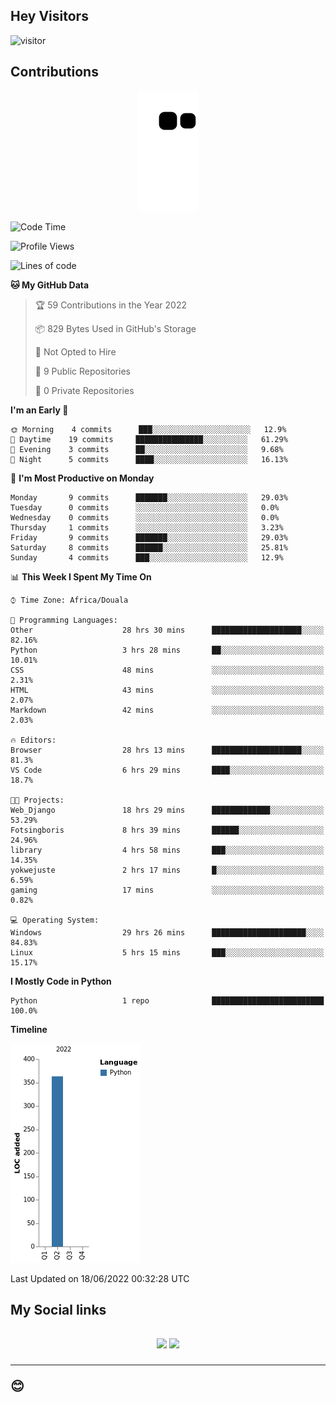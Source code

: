 ## Hey Visitors
![visitor](https://profile-counter.glitch.me/Fotsingboris/count.svg)

## Contributions
<p align="center">
  <img src="https://raw.githubusercontent.com/Fotsingboris/Fotsingboris/output/github-contribution-grid-snake.svg" />
</p>

<!--START_SECTION:waka-->
![Code Time](http://img.shields.io/badge/Code%20Time-40%20hrs%2027%20mins-blue)

![Profile Views](http://img.shields.io/badge/Profile%20Views-121-blue)

![Lines of code](https://img.shields.io/badge/From%20Hello%20World%20I%27ve%20Written-363%20lines%20of%20code-blue)

**🐱 My GitHub Data** 

> 🏆 59 Contributions in the Year 2022
 > 
> 📦 829 Bytes Used in GitHub's Storage 
 > 
> 🚫 Not Opted to Hire
 > 
> 📜 9 Public Repositories 
 > 
> 🔑 0 Private Repositories  
 > 
**I'm an Early 🐤** 

```text
🌞 Morning    4 commits      ███░░░░░░░░░░░░░░░░░░░░░░   12.9% 
🌆 Daytime    19 commits     ███████████████░░░░░░░░░░   61.29% 
🌃 Evening    3 commits      ██░░░░░░░░░░░░░░░░░░░░░░░   9.68% 
🌙 Night      5 commits      ████░░░░░░░░░░░░░░░░░░░░░   16.13%

```
📅 **I'm Most Productive on Monday** 

```text
Monday       9 commits      ███████░░░░░░░░░░░░░░░░░░   29.03% 
Tuesday      0 commits      ░░░░░░░░░░░░░░░░░░░░░░░░░   0.0% 
Wednesday    0 commits      ░░░░░░░░░░░░░░░░░░░░░░░░░   0.0% 
Thursday     1 commits      ░░░░░░░░░░░░░░░░░░░░░░░░░   3.23% 
Friday       9 commits      ███████░░░░░░░░░░░░░░░░░░   29.03% 
Saturday     8 commits      ██████░░░░░░░░░░░░░░░░░░░   25.81% 
Sunday       4 commits      ███░░░░░░░░░░░░░░░░░░░░░░   12.9%

```


📊 **This Week I Spent My Time On** 

```text
⌚︎ Time Zone: Africa/Douala

💬 Programming Languages: 
Other                    28 hrs 30 mins      ████████████████████░░░░░   82.16% 
Python                   3 hrs 28 mins       ██░░░░░░░░░░░░░░░░░░░░░░░   10.01% 
CSS                      48 mins             ░░░░░░░░░░░░░░░░░░░░░░░░░   2.31% 
HTML                     43 mins             ░░░░░░░░░░░░░░░░░░░░░░░░░   2.07% 
Markdown                 42 mins             ░░░░░░░░░░░░░░░░░░░░░░░░░   2.03%

🔥 Editors: 
Browser                  28 hrs 13 mins      ████████████████████░░░░░   81.3% 
VS Code                  6 hrs 29 mins       ████░░░░░░░░░░░░░░░░░░░░░   18.7%

🐱‍💻 Projects: 
Web_Django               18 hrs 29 mins      █████████████░░░░░░░░░░░░   53.29% 
Fotsingboris             8 hrs 39 mins       ██████░░░░░░░░░░░░░░░░░░░   24.96% 
library                  4 hrs 58 mins       ███░░░░░░░░░░░░░░░░░░░░░░   14.35% 
yokwejuste               2 hrs 17 mins       █░░░░░░░░░░░░░░░░░░░░░░░░   6.59% 
gaming                   17 mins             ░░░░░░░░░░░░░░░░░░░░░░░░░   0.82%

💻 Operating System: 
Windows                  29 hrs 26 mins      █████████████████████░░░░   84.83% 
Linux                    5 hrs 15 mins       ███░░░░░░░░░░░░░░░░░░░░░░   15.17%

```

**I Mostly Code in Python** 

```text
Python                   1 repo              █████████████████████████   100.0%

```


**Timeline**

![Chart not found](https://raw.githubusercontent.com/Fotsingboris/Fotsingboris/main/charts/bar_graph.png) 


 Last Updated on 18/06/2022 00:32:28 UTC
<!--END_SECTION:waka-->

<h2>My Social links <h2>
<p align="center">
   <a href="https://linkedin.com/in/Fotsingboris-Mathieu"><img src="https://img.shields.io/badge/linkedin-%230077B5.svg?style=for-the-badge&logo=linkedin&logoColor=white"></a>
   <a href="https://instagram.com/Fotsingboris"><img src="https://img.shields.io/badge/instagram-%23E4405F.svg?style=for-the-badge&logo=Instagram&logoColor=white"></a>
  </p>
<hr>
😊
